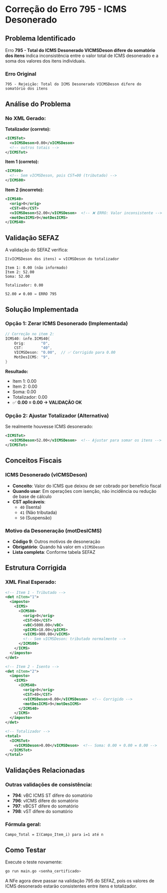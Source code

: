 # Correção do Erro 795 - ICMS Desonerado

## Problema Identificado

Erro **795 - Total do ICMS Desonerado VICMSDeson difere do somatório dos itens** indica inconsistência entre o valor total de ICMS desonerado e a soma dos valores dos itens individuais.

### Erro Original
```
795 - Rejeição: Total do ICMS Desonerado VICMSDeson difere do somatório dos itens
```

## Análise do Problema

### No XML Gerado:

**Totalizador (correto):**
```xml
<ICMSTot>
  <vICMSDeson>0.00</vICMSDeson>
  <!-- outros totais -->
</ICMSTot>
```

**Item 1 (correto):**
```xml
<ICMS00>
  <!-- Sem vICMSDeson, pois CST=00 (tributado) -->
</ICMS00>
```

**Item 2 (incorreto):**
```xml
<ICMS40>
  <orig>0</orig>
  <CST>40</CST>
  <vICMSDeson>52.00</vICMSDeson>  <!-- ❌ ERRO: Valor inconsistente -->
  <motDesICMS>9</motDesICMS>
</ICMS40>
```

## Validação SEFAZ

A validação do SEFAZ verifica:
```
Σ(vICMSDeson dos itens) = vICMSDeson do totalizador

Item 1: 0.00 (não informado)
Item 2: 52.00
Soma: 52.00

Totalizador: 0.00

52.00 ≠ 0.00 → ERRO 795
```

## Solução Implementada

### Opção 1: Zerar ICMS Desonerado (Implementada)
```go
// Correção no item 2:
ICMS40: &nfe.ICMS40{
    Orig:       "0",
    CST:        "40",
    VICMSDeson: "0.00",  // ✅ Corrigido para 0.00
    MotDesICMS: "9",
}
```

**Resultado:**
- Item 1: 0.00
- Item 2: 0.00  
- Soma: 0.00
- Totalizador: 0.00
- ✅ **0.00 = 0.00 → VALIDAÇÃO OK**

### Opção 2: Ajustar Totalizador (Alternativa)
Se realmente houvesse ICMS desonerado:
```xml
<ICMSTot>
  <vICMSDeson>52.00</vICMSDeson>  <!-- Ajustar para somar os itens -->
</ICMSTot>
```

## Conceitos Fiscais

### ICMS Desonerado (vICMSDeson)
- **Conceito**: Valor do ICMS que deixou de ser cobrado por benefício fiscal
- **Quando usar**: Em operações com isenção, não incidência ou redução de base de cálculo
- **CST aplicáveis**: 
  - `40` (Isenta)
  - `41` (Não tributada) 
  - `50` (Suspensão)

### Motivo da Desoneração (motDesICMS)
- **Código 9**: Outros motivos de desoneração
- **Obrigatório**: Quando há valor em `vICMSDeson`
- **Lista completa**: Conforme tabela SEFAZ

## Estrutura Corrigida

### XML Final Esperado:
```xml
<!-- Item 1 - Tributado -->
<det nItem="1">
  <imposto>
    <ICMS>
      <ICMS00>
        <orig>0</orig>
        <CST>00</CST>
        <vBC>5000.00</vBC>
        <pICMS>18.00</pICMS>
        <vICMS>900.00</vICMS>
        <!-- Sem vICMSDeson: tributado normalmente -->
      </ICMS00>
    </ICMS>
  </imposto>
</det>

<!-- Item 2 - Isento -->
<det nItem="2">
  <imposto>
    <ICMS>
      <ICMS40>
        <orig>0</orig>
        <CST>40</CST>
        <vICMSDeson>0.00</vICMSDeson>  <!-- Corrigido -->
        <motDesICMS>9</motDesICMS>
      </ICMS40>
    </ICMS>
  </imposto>
</det>

<!-- Totalizador -->
<total>
  <ICMSTot>
    <vICMSDeson>0.00</vICMSDeson>  <!-- Soma: 0.00 + 0.00 = 0.00 -->
  </ICMSTot>
</total>
```

## Validações Relacionadas

### Outras validações de consistência:
- **794**: vBC ICMS ST difere do somatório
- **796**: vICMS difere do somatório  
- **797**: vBCST difere do somatório
- **798**: vST difere do somatório

### Fórmula geral:
```
Campo_Total = Σ(Campo_Item_i) para i=1 até n
```

## Como Testar

Execute o teste novamente:
```bash
go run main.go <senha_certificado>
```

A NFe agora deve passar na validação 795 do SEFAZ, pois os valores de ICMS desonerado estarão consistentes entre itens e totalizador.